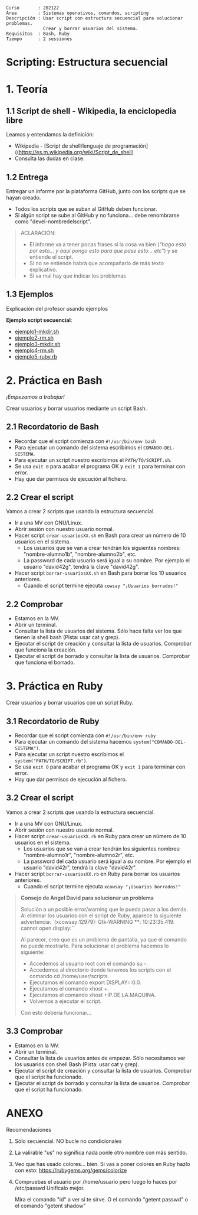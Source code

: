 
```
Curso       : 202122
Area        : Sistemas operativos, comandos, scripting
Descripción : Usar script con estructura secuencial para solucionar problemas.
              Crear y borrar usuarios del sistema.
Requisitos  : Bash, Ruby
Tiempo      : 2 sessiones
```

# Scripting: Estructura secuencial

# 1. Teoría

## 1.1 Script de shell - Wikipedia, la enciclopedia libre

Leamos y entendamos la definición:
* Wikipedia - [Script de shell/lenguaje de programación]((https://es.m.wikipedia.org/wiki/Script_de_shell)
* Consulta las dudas en clase.

## 1.2 Entrega

Entregar un informe por la plataforma GitHub, junto con los scripts que se hayan creado.
* Todos los scripts que se suban al GitHub deben funcionar.
* Si algún script se sube al GitHub y no funciona... debe renombrarse como "devel-nombredelscript".

> ACLARACIÓN:
> * El informe va a tener pocas frases si la cosa va bien (_"hago esto por esto... y aquí pongo esto para que pase esto... etc"_) y  se entiende el script.
> * Si no se entiende habrá que acompañarlo de más texto explicativo.
> * Si va mal hay que indicar los problemas

## 1.3 Ejemplos

Explicación del profesor usando ejemplos

**Ejemplo script secuencial**:

* [ejemplo1-mkdir.sh](files/ejemplo1-mkdir.sh)
* [ejemplo2-rm.sh](files/ejemplo2-rm.sh)
* [ejemplo3-mkdir.sh](files/ejemplo3-mkdir.sh)
* [ejemplo4-rm.sh](files/ejemplo4-rm.sh)
* [ejemplo5-ruby.rb](files/ejemplo5-ruby.rb)

# 2. Práctica en Bash

_¡Empezamos a trabajar!_

Crear usuarios y borrar usuarios mediante un script Bash.

## 2.1 Recordatorio de Bash

* Recordar que el script comienza con `#!/usr/bin/env bash`
* Para ejecutar un comando del sistema escribimos el `COMANDO-DEL-SISTEMA`.
* Para ejecutar un script nuestro escribimos el `PATH/TO/SCRIPT.sh`.
* Se usa `exit 0` para acabar el programa OK y `exit 1` para terminar con error.
* Hay que dar permisos de ejecución al fichero.

## 2.2 Crear el script

Vamos a crear 2 scripts que usando la estructura secuencial.
* Ir a una MV con GNU/Linux.
* Abrir sesión con nuestro usuario normal.
* Hacer script `crear-usuariosXX.sh` en Bash para crear un número de 10 usuarios en el sistema.
    * Los usuarios que se van a crear tendrán los siguientes nombres: "nombre-alumno1b", "nombre-alumno2b", etc.
    * La password de cada usuario será igual a su nombre. Por ejemplo el usuario "david42g", tendrá la clave "david42g".
* Hacer script `borrar-usuariosXX.sh` en Bash para borrar los 10 usuarios anteriores.
  * Cuando el script termine ejecuta `cowsay "¡Usuarios borrados!"`

## 2.2 Comprobar

* Estamos en la MV.
* Abrir un terminal.
* Consultar la lista de usuarios del sistema. Sólo hace falta ver los que tienen la shell bash (Pista: usar cat y grep).
* Ejecutar el script de creación y consultar la lista de usuarios. Comprobar que funciona la creación.
* Ejecutar el script de borrado y consultar la lista de usuarios. Comprobar que funciona el borrado.

# 3. Práctica en Ruby

Crear usuarios y borrar usuarios con un script Ruby.

## 3.1 Recordatorio de Ruby

* Recordar que el script comienza con `#!/usr/bin/env ruby`
* Para ejecutar un comando del sistema hacemos `system("COMANDO-DEL-SISTEMA")`.
* Para ejecutar un script nuestro escribimos el `system("PATH/TO/SCRIPT.rb")`.
* Se usa `exit 0` para acabar el programa OK y `exit 1` para terminar con error.
* Hay que dar permisos de ejecución al fichero.

## 3.2 Crear el script

Vamos a crear 2 scripts que usando la estructura secuencial.
* Ir a una MV con GNU/Linux.
* Abrir sesión con nuestro usuario normal.
* Hacer script `crear-usuariosXX.rb` en Ruby para crear un número de 10 usuarios en el sistema.
    * Los usuarios que se van a crear tendrán los siguientes nombres: "nombre-alumno1r", "nombre-alumno2r", etc.
    * La password del cada usuario será igual a su nombre. Por ejemplo el usuario "david42r", tendrá la clave "david42r".
* Hacer script `borrar-usuariosXX.rb` en Ruby para borrar los usuarios anteriores.
    * Cuando el script termine ejecuta `xcowsay "¡Usuarios borrados!"`

> **Consejo de Angel David para solucionar un problema**
>
> Solución a un posible error/warning que le pueda pasar a los demás. Al eliminar los usuarios con el script de Ruby, aparece la siguiente advertencia:
`(xcowsay:12979): Gtk-WARNING **: 10:23:35.419: cannot open display:``
>
> Al parecer, creo que es un problema de pantalla, ya que el comando no puede mostrarlo. Para solucionar el problema hacemos lo siguiente:
> * Accedemos al usuario root con el comando su -.
> * Accedemos al directorio donde tenemos los scripts con el comando cd /home/user/scripts.
> * Ejecutamos el comando export DISPLAY=:0.0.
> * Ejecutamos el comando xhost +.
> * Ejecutamos el comando xhost +IP.DE.LA.MAQUINA.
> * Volvemos a ejecutar el script.
>
> Con esto debería funcionar...

## 3.3 Comprobar

* Estamos en la MV.
* Abrir un terminal.
* Consultar la lista de usuarios antes de empezar. Sólo necesitamos ver los usuarios con shell Bash (Pista: usar cat y grep).
* Ejecutar el script de creación y consultar la lista de usuarios. Comprobar que el script ha funcionado.
* Ejecutar el script de borrado y consultar la lista de usuarios. Comprobar que el script ha funcionado.

# ANEXO


Recomendaciones
1. Sólo secuencial. NO bucle no condicionales
2. La valirable "us" no significa nada ponle otro nombre con más sentido.
3. Veo que has usado colores... bien. Si vas a poner colores en Ruby hazlo con esto:
   https://rubygems.org/gems/colorize
4. Compruebas el usuario por /home/usuario pero luego lo haces por /etc/passwd
   Unifícalo mejor.

   Mira el comando "id" a ver si te sirve.
   O el comando "getent passwd" o el comando "getent shadow"
